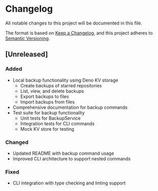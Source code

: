 # Changelog

All notable changes to this project will be documented in this file.

The format is based on [Keep a Changelog](https://keepachangelog.com/en/1.0.0/),
and this project adheres to
[Semantic Versioning](https://semver.org/spec/v2.0.0.html).

## [Unreleased]

### Added

- Local backup functionality using Deno KV storage
  - Create backups of starred repositories
  - List, view, and delete backups
  - Export backups to files
  - Import backups from files
- Comprehensive documentation for backup commands
- Test suite for backup functionality
  - Unit tests for BackupService
  - Integration tests for CLI commands
  - Mock KV store for testing

### Changed

- Updated README with backup command usage
- Improved CLI architecture to support nested commands

### Fixed

- CLI integration with type checking and linting support
